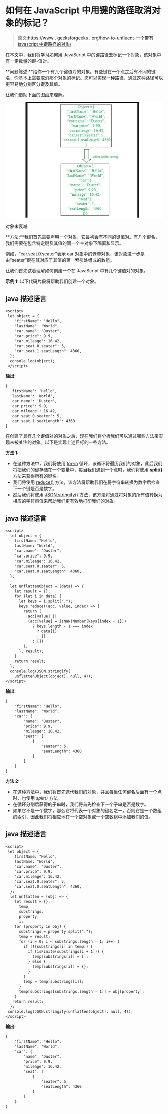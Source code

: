# 如何在 JavaScript 中用键的路径取消对象的标记？

> 原文:[https://www . geeksforgeeks . org/how-to-unfluent-一个带有 javascript 中键路径的对象/](https://www.geeksforgeeks.org/how-to-unflatten-an-object-with-the-paths-for-keys-in-javascript/)

在本文中，我们将学习如何用 JavaScript 中的键路径去标记一个对象，该对象中有一定数量的键-值对。

**问题陈述:**给你一个有几个键值对的对象。有些键在一个点之后有不同的键名，你基本上需要取消那个对象的标记。您可以实现一种路径，通过这种路径可以更容易地分别区分键及其值。

让我们借助下面的图画来理解。

![](img/f3f4e398e3f8e0ffeaddea06d70d0dfb.png)

对象未衰减

**方法:**我们首先需要声明一个对象，它最初会有不同的键值对。有几个键名，我们需要在包含特定键及其值的同一个主对象下隔离和显示。

例如，“car.seat.0.seater”表示 car 对象中的嵌套对象，该对象进一步是由“seater”键在其对应于其值的第一索引处组成的数组。

让我们首先试着理解如何创建一个在 JavaScript 中有几个键值对的对象。

**示例 1:** 以下代码片段将帮助我们创建一个对象。

## java 描述语言

```
<script> 
 let object = {
    "firstName": "Hello",
    "lastName": "World",
    "car.name": "Duster",
    "car.price": 9.9,
    "car.mileage": 16.42,
    "car.seat.0.seater": 5,
    "car.seat.1.seatLength": 4360,
  };
  console.log(object);
 </script>
```

**输出:**

```
{
  'firstName': 'Hello',
  'lastName': 'World',
  'car.name': 'Duster',
  'car.price': 9.9,
  'car.mileage': 16.42,
  'car.seat.0.seater': 5,
  'car.seat.1.seatLength': 4360
}
```

在创建了具有几个键值对的对象之后，现在我们将分析我们可以通过哪些方法来实现未被关注的对象。以下是实现上述目标的一些方法。

**方法 1:**

*   在这种方法中，我们将使用 [for-in](https://www.geeksforgeeks.org/javascript-for-in-loop/) 循环，该循环将遍历我们的对象，此后我们将把我们的键存储在一个变量中，每当我们遇到一个点时，我们将使用 [**split()**](https://www.geeksforgeeks.org/javascript-string-prototype-split-function) 方法来获得所有的键名。
*   我们将使用 [reduce()](https://www.geeksforgeeks.org/javascript-array-reduce-method/) 方法，该方法将帮助我们在将字符串转换为数字后检查下一个键是否是数字。
*   然后我们将使用 [JSON.stringify()](https://www.geeksforgeeks.org/javascript-json-stringify-method/) 方法，该方法将通过将对象的所有值转换为相应的字符串值来帮助我们更有效地打印我们的对象。

## java 描述语言

```
<script>
  let object = {
    firstName: "Hello",
    lastName: "World",
    "car.name": "Duster",
    "car.price": 9.9,
    "car.mileage": 16.42,
    "car.seat.0.seater": 5,
    "car.seat.0.seatLength": 4360,
  };

  let unflattenObject = (data) => {
    let result = {};
    for (let i in data) {
      let keys = i.split(".");
      keys.reduce((acc, value, index) => {
        return (
          acc[value] ||
          (acc[value] = isNaN(Number(keys[index + 1]))
            ? keys.length - 1 === index
              ? data[i]
              : {}
            : [])
        );
      }, result);
    }
    return result;
  };
  console.log(JSON.stringify(
    unflattenObject(object), null, 4));
</script>
```

**输出:**

```
{
    "firstName": "Hello",
    "lastName": "World",
    "car": {
        "name": "Duster",
        "price": 9.9,
        "mileage": 16.42,
        "seat": [
            {
                "seater": 5,
                "seatLength": 4360
            }
        ]
    }
}
```

**方法 2:**

*   在这种方法中，我们将首先迭代我们的对象，并且每当任何键名后面有一个点时，也使用 *split()* 方法。
*   在循环分割后获得的子串时，我们将首先检查下一个子串是否是数字。
*   如果它不是一个数字，那么它将代表一个对象的键名之一，否则它是一个数组的索引，因此我们将相应地在一个空对象或一个空数组中添加我们的值。

## java 描述语言

```
<script> 
 let object = {
    firstName: "Hello",
    lastName: "World",
    "car.name": "Duster",
    "car.price": 9.9,
    "car.mileage": 16.42,
    "car.seat.0.seater": 5,
    "car.seat.0.seatLength": 4360,
  };
  let unflatten = (obj) => {
    let result = {},
      temp,
      substrings,
      property,
      i;
    for (property in obj) {
      substrings = property.split(".");
      temp = result;
      for (i = 0; i < substrings.length - 1; i++) {
        if (!(substrings[i] in temp)) {
          if (isFinite(substrings[i + 1])) {
            temp[substrings[i]] = [];
          } else {
            temp[substrings[i]] = {};
          }
        }
        temp = temp[substrings[i]];
      }
      temp[substrings[substrings.length - 1]] = obj[property];
    }
   return result;
  };
 console.log(JSON.stringify(unflatten(object), null, 4));
</script>
```

**输出:**

```
{
    "firstName": "Hello",
    "lastName": "World",
    "car": {
        "name": "Duster",
        "price": 9.9,
        "mileage": 16.42,
        "seat": [
            {
                "seater": 5,
                "seatLength": 4360
            }
        ]
    }
}
```